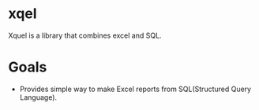 # xqel
Xquel is a library that combines excel and SQL.

# Goals
- Provides simple way to make Excel reports from SQL(Structured Query Language).
